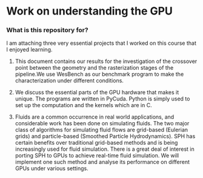 # Work on understanding the GPU #

### What is this repository for? ###

I am attaching three very essential projects that I worked on this course that I enjoyed learning.

1) This document contains our results for the investigation of the crossover
point between the geometry and the rasterization stages of the pipeline.We
use WesBench as our benchmark program to make the characterization under
different conditions. 

2) We discuss the essential parts of the
GPU hardware that makes it unique. The programs are written in PyCuda.
Python is simply used to set up the computation and the kernels which are in
C. 

3) Fluids are a common occurrence in real world applications, and considerable
work has been done on simulating fluids. The two major class of algorithms
for simulating fluid flows are grid-based (Eulerian grids) and particle-based
(Smoothed Particle Hydrodynamics). SPH has certain benefits over traditional
grid-based methods and is being increasingly used for fluid simulation. There
is a great deal of interest in porting SPH to GPUs to achieve real-time fluid
simulation. We will implement one such method and analyse its performance
on different GPUs under various settings.
